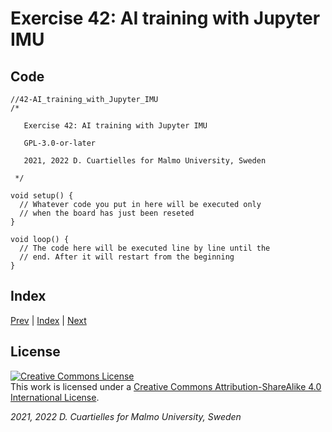 
# Exercise 42: AI training with Jupyter IMU

## Code

```c_cpp
//42-AI_training_with_Jupyter_IMU
/*

   Exercise 42: AI training with Jupyter IMU

   GPL-3.0-or-later

   2021, 2022 D. Cuartielles for Malmo University, Sweden

 */

void setup() {
  // Whatever code you put in here will be executed only 
  // when the board has just been reseted
}

void loop() {
  // The code here will be executed line by line until the 
  // end. After it will restart from the beginning
}
```

## Index

[Prev](../41-AI_training_with_Jupyter_microphone/41-AI_training_with_Jupyter_microphone.md) |  [Index](../course_index.md) |  [Next](../43-AI_training_in_your_PC/43-AI_training_in_your_PC.md)

## License

<a rel="license" href="http://creativecommons.org/licenses/by-sa/4.0/"><img alt="Creative Commons License" style="border-width:0" src="https://i.creativecommons.org/l/by-sa/4.0/80x15.png" /></a><br />This work is licensed under a <a rel="license" href="http://creativecommons.org/licenses/by-sa/4.0/">Creative Commons Attribution-ShareAlike 4.0 International License</a>.

*2021, 2022 D. Cuartielles for Malmo University, Sweden*

